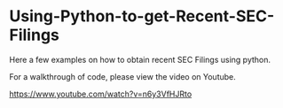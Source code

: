 # Using-Python-to-get-Recent-SEC-Filings

Here a few examples on how to obtain recent SEC Filings using python.

For a walkthrough of code, please view the video on Youtube.

https://www.youtube.com/watch?v=n6y3VfHJRto
